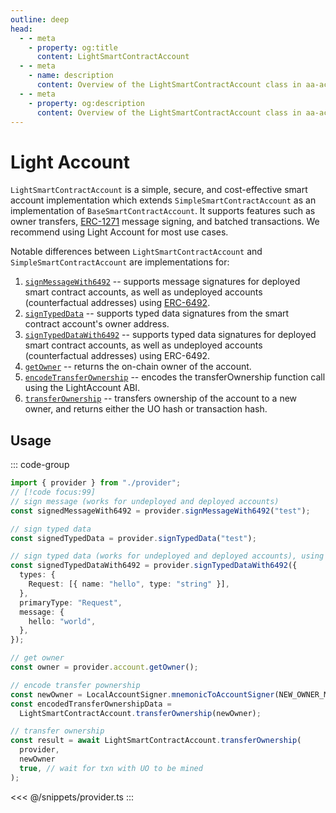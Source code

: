 ```yaml
---
outline: deep
head:
  - - meta
    - property: og:title
      content: LightSmartContractAccount
  - - meta
    - name: description
      content: Overview of the LightSmartContractAccount class in aa-accounts
  - - meta
    - property: og:description
      content: Overview of the LightSmartContractAccount class in aa-accounts
---
```


# Light Account

`LightSmartContractAccount` is a simple, secure, and cost-effective smart account implementation which extends `SimpleSmartContractAccount` as an implementation of `BaseSmartContractAccount`. It supports features such as owner transfers, [ERC-1271](https://eips.ethereum.org/EIPS/eip-1271) message signing, and batched transactions. We recommend using Light Account for most use cases.

Notable differences between `LightSmartContractAccount` and `SimpleSmartContractAccount` are implementations for:

1.  [`signMessageWith6492`](/packages/aa-accounts/light-account/signMessageWith6492) -- supports message signatures for deployed smart contract accounts, as well as undeployed accounts (counterfactual addresses) using [ERC-6492](https://eips.ethereum.org/EIPS/eip-6492).
2.  [`signTypedData`](/packages/aa-accounts/light-account/signTypedData) -- supports typed data signatures from the smart contract account's owner address.
3.  [`signTypedDataWith6492`](/packages/aa-accounts/light-account/signTypedDataWith6492) -- supports typed data signatures for deployed smart contract accounts, as well as undeployed accounts (counterfactual addresses) using ERC-6492.
4.  [`getOwner`](/packages/aa-accounts/light-account/getOwner) -- returns the on-chain owner of the account.
5.  [`encodeTransferOwnership`](/packages/aa-accounts/light-account/encodeTransferOwnership) -- encodes the transferOwnership function call using the LightAccount ABI.
6.  [`transferOwnership`](/packages/aa-accounts/light-account/transferOwnership) -- transfers ownership of the account to a new owner, and returns either the UO hash or transaction hash.

## Usage

::: code-group

```ts [example.ts]
import { provider } from "./provider";
// [!code focus:99]
// sign message (works for undeployed and deployed accounts)
const signedMessageWith6492 = provider.signMessageWith6492("test");

// sign typed data
const signedTypedData = provider.signTypedData("test");

// sign typed data (works for undeployed and deployed accounts), using
const signedTypedDataWith6492 = provider.signTypedDataWith6492({
  types: {
    Request: [{ name: "hello", type: "string" }],
  },
  primaryType: "Request",
  message: {
    hello: "world",
  },
});

// get owner
const owner = provider.account.getOwner();

// encode transfer pownership
const newOwner = LocalAccountSigner.mnemonicToAccountSigner(NEW_OWNER_MNEMONIC);
const encodedTransferOwnershipData =
  LightSmartContractAccount.transferOwnership(newOwner);

// transfer ownership
const result = await LightSmartContractAccount.transferOwnership(
  provider,
  newOwner
  true, // wait for txn with UO to be mined
);
```

<<< @/snippets/provider.ts
:::
